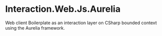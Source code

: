 # Interaction.Web.Js.Aurelia
Web client Boilerplate as an interaction layer on CSharp bounded context using the Aurelia framework.